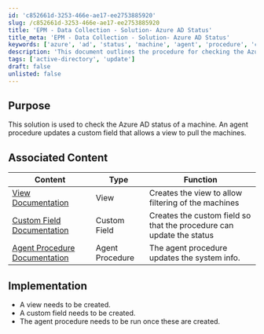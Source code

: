 ```yaml
---
id: 'c852661d-3253-466e-ae17-ee2753885920'
slug: /c852661d-3253-466e-ae17-ee2753885920
title: 'EPM - Data Collection - Solution- Azure AD Status'
title_meta: 'EPM - Data Collection - Solution- Azure AD Status'
keywords: ['azure', 'ad', 'status', 'machine', 'agent', 'procedure', 'custom', 'field']
description: 'This document outlines the procedure for checking the Azure AD status of a machine using an agent procedure that updates a custom field for better management and visibility of machine status.'
tags: ['active-directory', 'update']
draft: false
unlisted: false
---
```


## Purpose

This solution is used to check the Azure AD status of a machine. An agent procedure updates a custom field that allows a view to pull the machines.

## Associated Content

| Content                                                                                       | Type            | Function                                           |
|-----------------------------------------------------------------------------------------------|-----------------|----------------------------------------------------|
| [View Documentation](/docs/b210a5c3-0c35-4a40-9c04-51fbadd59e8a)                       | View            | Creates the view to allow filtering of the machines |
| [Custom Field Documentation](/docs/ecddbc88-fbef-4678-b02b-2cc19b219fdc) | Custom Field    | Creates the custom field so that the procedure can update the status |
| [Agent Procedure Documentation](/docs/ee5b1d9e-eabf-4be4-ad8c-6192b5223cbb)             | Agent Procedure  | The agent procedure updates the system info.       |

## Implementation

- A view needs to be created.
- A custom field needs to be created.
- The agent procedure needs to be run once these are created.



